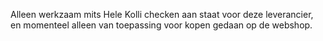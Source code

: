 Alleen werkzaam mits Hele Kolli checken aan staat voor deze leverancier, en momenteel alleen van toepassing voor kopen gedaan op de webshop.